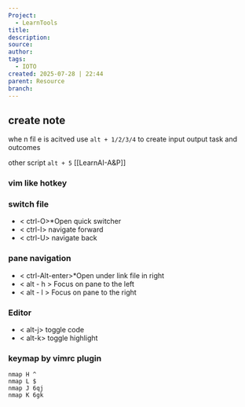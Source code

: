 ```yaml
---
Project:
  - LearnTools
title: 
description: 
source: 
author: 
tags:
  - IOTO
created: 2025-07-28 | 22:44
parent: Resource
branch:
---
```



## create note
whe n fil e is acitved 
use `alt + 1/2/3/4` to create input output task and outcomes

other script
`alt + 5`
[[LearnAI-A&P]]
### vim like hotkey

### switch file
- < ctrl-O>*Open quick switcher
- < ctrl-I> navigate forward
- < ctrl-U> navigate back  

### pane navigation
- < ctrl-Alt-enter>*Open under link file in right
- < alt - h > Focus on pane to the left  
- < alt - l > Focus on pane to the right

### Editor
- < alt-j> toggle code
- < alt-k> toggle highlight

### keymap by vimrc plugin
```
nmap H ^
nmap L $
nmap J 6qj 
nmap K 6gk
```